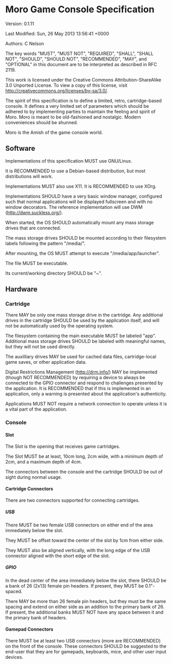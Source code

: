 Moro Game Console Specification
===============================

Version: 0.1.11

Last Modified: Sun, 26 May 2013 13:56:41 +0000

Authors: C Nelson

The key words "MUST", "MUST NOT", "REQUIRED", "SHALL", "SHALL NOT",
"SHOULD", "SHOULD NOT", "RECOMMENDED", "MAY", and "OPTIONAL" in this
document are to be interpreted as described in RFC 2119.

This work is licensed under the Creative Commons Attribution-ShareAlike
3.0 Unported License. To view a copy of this license, visit
http://creativecommons.org/licenses/by-sa/3.0/.

The spirit of this specification is to define a limited, retro,
cartridge-based console. It defines a very limited set of parameters
which should be adhered to by implementing parties to maintain the
feeling and spirit of Moro. Moro is meant to be old-fashioned and
nostalgic. Modern conveniences should be shunned.

Moro is the Amish of the game console world.

Software
--------

Implementations of this specification MUST use GNU/Linux.

It is RECOMMENDED to use a Debian-based distribution, but most
distributions will work.

Implementations MUST also use X11. It is RECOMMENDED to use XOrg.

Implementations SHOULD have a very basic window manager, configured such
that normal applications will be displayed fullscreen and with no window
decorators. The reference implementation will use DWM
(http://dwm.suckless.org/).

When started, the OS SHOULD automatically mount any mass storage drives
that are connected.

The mass storage drives SHOULD be mounted according to their filesystem
labels following the pattern "/media/<LABEL>".

After mounting, the OS MUST attempt to execute "/media/app/launcher".

The file MUST be executable.

Its current/working directory SHOULD be "\~".

Hardware
--------

### Cartridge

There MAY be only one mass storage drive in the cartridge. Any
additional drives in the cartridge SHOULD be used by the application
itself, and will not be automatically used by the operating system.

The filesystem containing the main executable MUST be labeled "app".
Additional mass storage drives SHOULD be labeled with meaningful names,
but they will not be used directly.

The auxilliary drives MAY be used for cached data files, cartridge-local
game saves, or other application data.

Digital Restrictions Management (http://drm.info/) MAY be implemented
(though NOT RECOMMENDED) by requiring a device to always be connected to
the GPIO connector and respond to challenges presented by the
application. It is RECOMMENDED that if this is implemented in an
application, only a warning is presented about the application's
authenticity.

Applications MUST NOT require a network connection to operate unless it
is a vital part of the application.

### Console

#### Slot

The Slot is the opening that receives game cartridges.

The Slot MUST be at least, 10cm long, 2cm wide, with a minimum depth of
2cm, and a maximum depth of 4cm.

The connectors between the console and the cartridge SHOULD be out of
sight during normal usage.

#### Cartridge Connectors

There are two connectors supported for connecting cartridges.

##### USB

There MUST be two female USB connectors on either end of the area
immediately below the slot.

They MUST be offset toward the center of the slot by 1cm from either
side.

They MUST also be aligned vertically, with the long edge of the USB
connector aligned with the short edge of the slot.

##### GPIO

In the dead center of the area immediately below the slot, there SHOULD
be a bank of 26 (2x13) female pin headers. If present, they MUST be
0.1"-spaced.

There MAY be more than 26 female pin headers, but they must be the same
spacing and extend on either side as an addition to the primary bank of
26. If present, the additional banks MUST NOT have any space between it
and the primary bank of headers.

#### Gamepad Connectors

There MUST be at least two USB connectors (more are RECOMMENDED) on the
front of the console. These connectors SHOULD be suggested to the
end-user that they are for gamepads, keyboards, mice, and other user
input devices.

